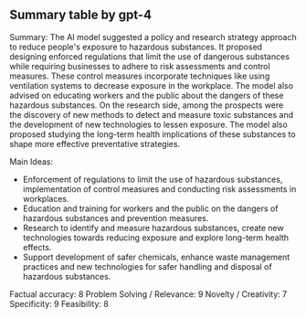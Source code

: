 ## Summary table by gpt-4
Summary: 
The AI model suggested a policy and research strategy approach to reduce people's exposure to hazardous substances. It proposed designing enforced regulations that limit the use of dangerous substances while requiring businesses to adhere to risk assessments and control measures. These control measures incorporate techniques like using ventilation systems to decrease exposure in the workplace. The model also advised on educating workers and the public about the dangers of these hazardous substances. On the research side, among the prospects were the discovery of new methods to detect and measure toxic substances and the development of new technologies to lessen exposure. The model also proposed studying the long-term health implications of these substances to shape more effective preventative strategies.

Main Ideas: 
- Enforcement of regulations to limit the use of hazardous substances, implementation of control measures and conducting risk assessments in workplaces.
- Education and training for workers and the public on the dangers of hazardous substances and prevention measures.
- Research to identify and measure hazardous substances, create new technologies towards reducing exposure and explore long-term health effects.
- Support development of safer chemicals, enhance waste management practices and new technologies for safer handling and disposal of hazardous substances.

Factual accuracy: 8
Problem Solving / Relevance: 9
Novelty / Creativity: 7
Specificity: 9
Feasibility: 8